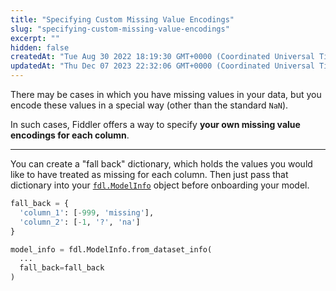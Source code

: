 ```yaml
---
title: "Specifying Custom Missing Value Encodings"
slug: "specifying-custom-missing-value-encodings"
excerpt: ""
hidden: false
createdAt: "Tue Aug 30 2022 18:19:30 GMT+0000 (Coordinated Universal Time)"
updatedAt: "Thu Dec 07 2023 22:32:06 GMT+0000 (Coordinated Universal Time)"
---
```

There may be cases in which you have missing values in your data, but you encode these values in a special way (other than the standard `NaN`).

In such cases, Fiddler offers a way to specify **your own missing value encodings for each column**.

***

You can create a "fall back" dictionary, which holds the values you would like to have treated as missing for each column. Then just pass that dictionary into your [`fdl.ModelInfo`](/reference/fdlmodelinfo)  object before onboarding your model.

```python
fall_back = {
  'column_1': [-999, 'missing'],
  'column_2': [-1, '?', 'na']
}

model_info = fdl.ModelInfo.from_dataset_info(
  ...
  fall_back=fall_back
)
```
